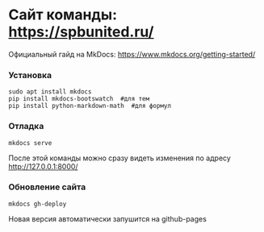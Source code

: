# Сайт команды: https://spbunited.ru/

Официальный гайд на MkDocs: https://www.mkdocs.org/getting-started/

### Установка
```
sudo apt install mkdocs
pip install mkdocs-bootswatch  #для тем
pip install python-markdown-math  #для формул
```

### Отладка
```
mkdocs serve
```
После этой команды можно сразу видеть изменения по адресу http://127.0.0.1:8000/

### Обновление сайта 
```
mkdocs gh-deploy
```
Новая версия автоматически запушится на github-pages
